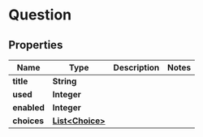 
# Question

## Properties
Name | Type | Description | Notes
------------ | ------------- | ------------- | -------------
**title** | **String** |  | 
**used** | **Integer** |  | 
**enabled** | **Integer** |  | 
**choices** | [**List&lt;Choice&gt;**](Choice.md) |  | 



